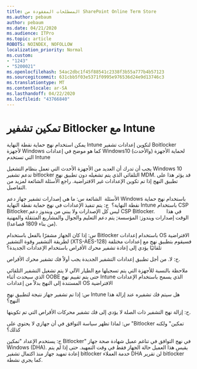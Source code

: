 ```yaml
---
title: المصطلحات المفقودة من SharePoint Online Term Store
ms.author: pebaum
author: pebaum
ms.date: 04/21/2020
ms.audience: ITPro
ms.topic: article
ROBOTS: NOINDEX, NOFOLLOW
localization_priority: Normal
ms.custom:
- "1243"
- "5200021"
ms.openlocfilehash: 54ac2dbc1f45f88541c2338f3b55a777b4b57123
ms.sourcegitcommit: 631cbb5f03e5371f0995e976536d24e9d13746c3
ms.translationtype: MT
ms.contentlocale: ar-SA
ms.lasthandoff: 04/22/2020
ms.locfileid: "43766840"
---
```

# <a name="enabling-bitlocker-encryption-with-intune"></a>تمكين تشفير Bitlocker مع Intune

يمكن استخدام نهج حماية نقطة النهاية Intune لتكوين إعدادات تشفير Boitlocker لأجهزة Windows كما هو موضح في إعدادات Windows10 (والأحدث) لحماية الأجهزة التي تستخدم Intune

يجب أن تدرك أن العديد من الأجهزة الأحدث التي تعمل بنظام التشغيل Windows 10 تدعم تشفير bitlocker التلقائي الذي يتم تشغيله دون تطبيق نهج MDM. قد يؤثر هذا على تطبيق النهج إذا تم تكوين الإعدادات غير الافتراضية. راجع الأسئلة الشائعة لمزيد من التفاصيل.


الأسئلة  الشائعة س: ما هي إصدارات تشفير جهاز دعم Windows باستخدام نهج حماية نقطة النهاية؟
 ج: يتم تنفيذ الإعدادات في نهج حماية نقطة النهاية Intune باستخدام CSP Bitlocker.ليس كل الإصدارات ولا يبني من ويندوز دعم CSP Bitlocker. 
      في هذا الوقت إصدارات ويندوز: المؤسسة; يتم دعم التعليم والجوال والمشاريع المتنقلة والمهنية (من بناء 1809 فصاعدا).




س: إذا كان الجهاز مشفرًا بالفعل باستخدام Bitlocker باستخدام إعدادات OS الافتراضية لطريقة التشفير وقوة التشفير (XTS-AES-128) فسيقوم بتطبيق نهج مع إعدادات مختلفة تلقائيًا يؤدي إلى إعادة تشفير محرك الأقراص باستخدام الإعدادات الجديدة؟

ج: لا. من أجل تطبيق إعدادات التشفير الجديدة يجب أولاً فك تشفير محرك الأقراص.

ملاحظة بالنسبة للأجهزة التي يتم تسجيلها مع الطيار الآلي لا يتم تشغيل التشفير التلقائي الذي سيحدث أثناء OOBE حتى يتم تقييم نهج Intune الذي يسمح باستخدام الإعدادات المستندة إلى النهج بدلاً من إعدادات OS الافتراضية




س: إذا تم تشفير جهاز نتيجة لتطبيق نهج Intune هل سيتم فك تشفيره عند إزالة هذا النهج؟

ج: إزالة نهج التشفير ذات الصلة لا يؤدي إلى فك تشفير محركات الأقراص التي تم تكوينها.




س: لماذا تظهر سياسة التوافق في أن جهازي لا يحتوي على "Bitlocker تمكين" ولكنه كذلك؟

ج: يستخدم الإعداد "تمكين Bitlocker" في نهج التوافق في تناغم عميل شهادة صحة جهاز Windows (DHA). يقيس هذا العميل حالة الجهاز فقط في وقت التمهيد. حتى إذا لم يتم إعادة تمهيد جهاز منذ اكتمال تشفير bitlocker خدمة العملاء DHA لن تقرير bitlocker كما يجري نشطة.